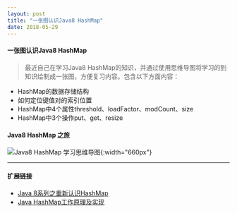 ```yaml
---
layout: post
title: "一张图认识Java8 HashMap"
date: 2018-05-29
---
```


#### 一张图认识Java8 HashMap

> 最近自己在学习Java8 HashMap的知识，并通过使用思维导图将学习的到知识绘制成一张图，方便复习内容。包含以下方面内容：
- HashMap的数据存储结构
- 如何定位键值对的索引位置
- HashMap中4个属性threshold、loadFactor、modCount、size
- HashMap中3个操作put、get、resize

#### Java8 HashMap 之旅


![Java8 HashMap 学习思维导图](https://user-images.githubusercontent.com/8023510/40732599-32176c72-6466-11e8-89fa-33f0e797f05e.png){:width="660px"}


---
#### 扩展链接

- [Java 8系列之重新认识HashMap](https://tech.meituan.com/java-hashmap.html)
- [Java HashMap工作原理及实现](https://yikun.github.io/2015/04/01/Java-HashMap%E5%B7%A5%E4%BD%9C%E5%8E%9F%E7%90%86%E5%8F%8A%E5%AE%9E%E7%8E%B0/)

